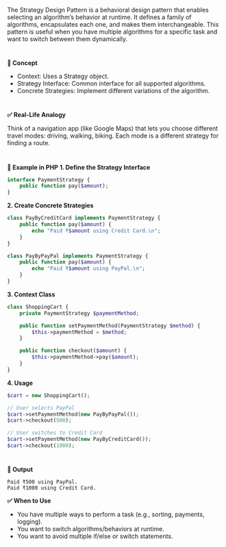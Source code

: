 The Strategy Design Pattern is a behavioral design pattern that enables selecting an algorithm’s behavior at runtime. It defines a family of algorithms, encapsulates each one, and makes them interchangeable. This pattern is useful when you have multiple algorithms for a specific task and want to switch between them dynamically.

#

**🧠 Concept**
- Context: Uses a Strategy object.
- Strategy Interface: Common interface for all supported algorithms.
- Concrete Strategies: Implement different variations of the algorithm.

#

**✅ Real-Life Analogy**

Think of a navigation app (like Google Maps) that lets you choose different travel modes: driving, walking, biking. Each mode is a different strategy for finding a route.

#

**🧱 Example in PHP**
**1. Define the Strategy Interface**

```php
interface PaymentStrategy {
    public function pay($amount);
}
```

**2. Create Concrete Strategies**
```php
class PayByCreditCard implements PaymentStrategy {
    public function pay($amount) {
        echo "Paid ₹$amount using Credit Card.\n";
    }
}

class PayByPayPal implements PaymentStrategy {
    public function pay($amount) {
        echo "Paid ₹$amount using PayPal.\n";
    }
}
```
**3. Context Class**
```php
class ShoppingCart {
    private PaymentStrategy $paymentMethod;

    public function setPaymentMethod(PaymentStrategy $method) {
        $this->paymentMethod = $method;
    }

    public function checkout($amount) {
        $this->paymentMethod->pay($amount);
    }
}
```
**4. Usage**
```php
$cart = new ShoppingCart();

// User selects PayPal
$cart->setPaymentMethod(new PayByPayPal());
$cart->checkout(500);

// User switches to Credit Card
$cart->setPaymentMethod(new PayByCreditCard());
$cart->checkout(1000);
```
#

**🧾 Output**
```
Paid ₹500 using PayPal.
Paid ₹1000 using Credit Card.

```

**✅ When to Use**
- You have multiple ways to perform a task (e.g., sorting, payments, logging).
- You want to switch algorithms/behaviors at runtime.
- You want to avoid multiple if/else or switch statements.
